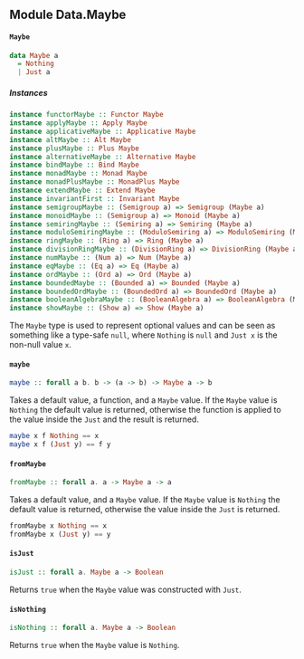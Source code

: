 ## Module Data.Maybe

#### `Maybe`

``` purescript
data Maybe a
  = Nothing
  | Just a
```

##### Instances
``` purescript
instance functorMaybe :: Functor Maybe
instance applyMaybe :: Apply Maybe
instance applicativeMaybe :: Applicative Maybe
instance altMaybe :: Alt Maybe
instance plusMaybe :: Plus Maybe
instance alternativeMaybe :: Alternative Maybe
instance bindMaybe :: Bind Maybe
instance monadMaybe :: Monad Maybe
instance monadPlusMaybe :: MonadPlus Maybe
instance extendMaybe :: Extend Maybe
instance invariantFirst :: Invariant Maybe
instance semigroupMaybe :: (Semigroup a) => Semigroup (Maybe a)
instance monoidMaybe :: (Semigroup a) => Monoid (Maybe a)
instance semiringMaybe :: (Semiring a) => Semiring (Maybe a)
instance moduloSemiringMaybe :: (ModuloSemiring a) => ModuloSemiring (Maybe a)
instance ringMaybe :: (Ring a) => Ring (Maybe a)
instance divisionRingMaybe :: (DivisionRing a) => DivisionRing (Maybe a)
instance numMaybe :: (Num a) => Num (Maybe a)
instance eqMaybe :: (Eq a) => Eq (Maybe a)
instance ordMaybe :: (Ord a) => Ord (Maybe a)
instance boundedMaybe :: (Bounded a) => Bounded (Maybe a)
instance boundedOrdMaybe :: (BoundedOrd a) => BoundedOrd (Maybe a)
instance booleanAlgebraMaybe :: (BooleanAlgebra a) => BooleanAlgebra (Maybe a)
instance showMaybe :: (Show a) => Show (Maybe a)
```

The `Maybe` type is used to represent optional values and can be seen as
something like a type-safe `null`, where `Nothing` is `null` and `Just x`
is the non-null value `x`.

#### `maybe`

``` purescript
maybe :: forall a b. b -> (a -> b) -> Maybe a -> b
```

Takes a default value, a function, and a `Maybe` value. If the `Maybe`
value is `Nothing` the default value is returned, otherwise the function
is applied to the value inside the `Just` and the result is returned.

``` purescript
maybe x f Nothing == x
maybe x f (Just y) == f y
```

#### `fromMaybe`

``` purescript
fromMaybe :: forall a. a -> Maybe a -> a
```

Takes a default value, and a `Maybe` value. If the `Maybe` value is
`Nothing` the default value is returned, otherwise the value inside the
`Just` is returned.

``` purescript
fromMaybe x Nothing == x
fromMaybe x (Just y) == y
```

#### `isJust`

``` purescript
isJust :: forall a. Maybe a -> Boolean
```

Returns `true` when the `Maybe` value was constructed with `Just`.

#### `isNothing`

``` purescript
isNothing :: forall a. Maybe a -> Boolean
```

Returns `true` when the `Maybe` value is `Nothing`.


